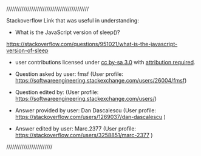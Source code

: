 
///////////////////////////////////////////

Stackoverflow Link that was useful in understanding:

- What is the JavaScript version of sleep()?

https://stackoverflow.com/questions/951021/what-is-the-javascript-version-of-sleep

- user contributions licensed under <a href="https://creativecommons.org/licenses/by-sa/3.0/">cc by-sa 3.0</a> with <a href="https://stackoverflow.blog/2009/06/25/attribution-required/">attribution required</a>.

- Question asked by user: fmsf (User profile: https://softwareengineering.stackexchange.com/users/26004/fmsf)

- Question edited by: (User profile: https://softwareengineering.stackexchange.com/users/)

- Answer provided by user: Dan Dascalescu (User profile: https://stackoverflow.com/users/1269037/dan-dascalescu )

- Answer edited by user: Marc.2377 (User profile: https://stackoverflow.com/users/3258851/marc-2377 )


////////////////////////
